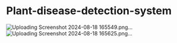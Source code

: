 # Plant-disease-detection-system
![Uploading Screenshot 2024-08-18 165549.png…]()
![Uploading Screenshot 2024-08-18 165625.png…]()
